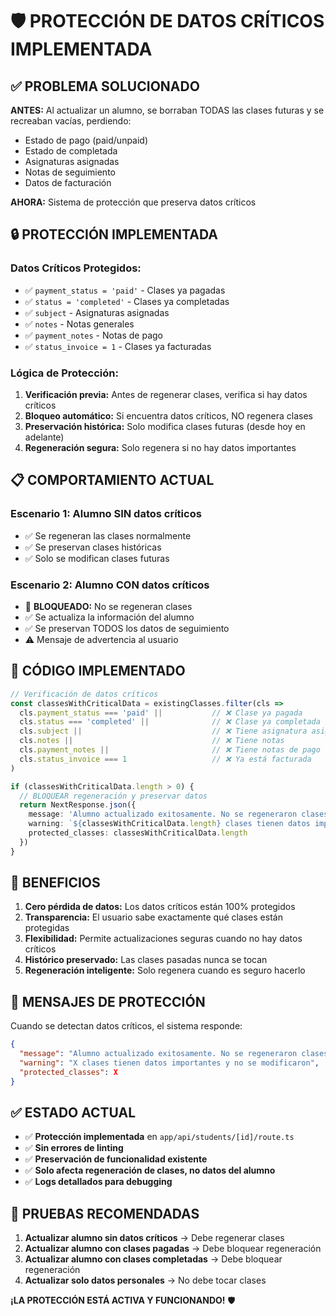 # 🛡️ PROTECCIÓN DE DATOS CRÍTICOS IMPLEMENTADA

## ✅ **PROBLEMA SOLUCIONADO**

**ANTES:** Al actualizar un alumno, se borraban TODAS las clases futuras y se recreaban vacías, perdiendo:
- Estado de pago (paid/unpaid)
- Estado de completada
- Asignaturas asignadas
- Notas de seguimiento
- Datos de facturación

**AHORA:** Sistema de protección que preserva datos críticos

## 🔒 **PROTECCIÓN IMPLEMENTADA**

### **Datos Críticos Protegidos:**
- ✅ `payment_status = 'paid'` - Clases ya pagadas
- ✅ `status = 'completed'` - Clases ya completadas  
- ✅ `subject` - Asignaturas asignadas
- ✅ `notes` - Notas generales
- ✅ `payment_notes` - Notas de pago
- ✅ `status_invoice = 1` - Clases ya facturadas

### **Lógica de Protección:**
1. **Verificación previa:** Antes de regenerar clases, verifica si hay datos críticos
2. **Bloqueo automático:** Si encuentra datos críticos, NO regenera clases
3. **Preservación histórica:** Solo modifica clases futuras (desde hoy en adelante)
4. **Regeneración segura:** Solo regenera si no hay datos importantes

## 📋 **COMPORTAMIENTO ACTUAL**

### **Escenario 1: Alumno SIN datos críticos**
- ✅ Se regeneran las clases normalmente
- ✅ Se preservan clases históricas
- ✅ Solo se modifican clases futuras

### **Escenario 2: Alumno CON datos críticos**
- 🚨 **BLOQUEADO:** No se regeneran clases
- ✅ Se actualiza la información del alumno
- ✅ Se preservan TODOS los datos de seguimiento
- ⚠️ Mensaje de advertencia al usuario

## 🔧 **CÓDIGO IMPLEMENTADO**

```typescript
// Verificación de datos críticos
const classesWithCriticalData = existingClasses.filter(cls => 
  cls.payment_status === 'paid' ||           // ❌ Clase ya pagada
  cls.status === 'completed' ||              // ❌ Clase ya completada
  cls.subject ||                             // ❌ Tiene asignatura asignada
  cls.notes ||                               // ❌ Tiene notas
  cls.payment_notes ||                       // ❌ Tiene notas de pago
  cls.status_invoice === 1                   // ❌ Ya está facturada
)

if (classesWithCriticalData.length > 0) {
  // BLOQUEAR regeneración y preservar datos
  return NextResponse.json({ 
    message: 'Alumno actualizado exitosamente. No se regeneraron clases para preservar datos críticos.',
    warning: `${classesWithCriticalData.length} clases tienen datos importantes y no se modificaron`,
    protected_classes: classesWithCriticalData.length
  })
}
```

## 🎯 **BENEFICIOS**

1. **Cero pérdida de datos:** Los datos críticos están 100% protegidos
2. **Transparencia:** El usuario sabe exactamente qué clases están protegidas
3. **Flexibilidad:** Permite actualizaciones seguras cuando no hay datos críticos
4. **Histórico preservado:** Las clases pasadas nunca se tocan
5. **Regeneración inteligente:** Solo regenera cuando es seguro hacerlo

## 🚨 **MENSAJES DE PROTECCIÓN**

Cuando se detectan datos críticos, el sistema responde:
```json
{
  "message": "Alumno actualizado exitosamente. No se regeneraron clases para preservar datos críticos.",
  "warning": "X clases tienen datos importantes y no se modificaron",
  "protected_classes": X
}
```

## ✅ **ESTADO ACTUAL**

- ✅ **Protección implementada** en `app/api/students/[id]/route.ts`
- ✅ **Sin errores de linting**
- ✅ **Preservación de funcionalidad existente**
- ✅ **Solo afecta regeneración de clases, no datos del alumno**
- ✅ **Logs detallados para debugging**

## 🧪 **PRUEBAS RECOMENDADAS**

1. **Actualizar alumno sin datos críticos** → Debe regenerar clases
2. **Actualizar alumno con clases pagadas** → Debe bloquear regeneración
3. **Actualizar alumno con clases completadas** → Debe bloquear regeneración
4. **Actualizar solo datos personales** → No debe tocar clases

**¡LA PROTECCIÓN ESTÁ ACTIVA Y FUNCIONANDO!** 🛡️

